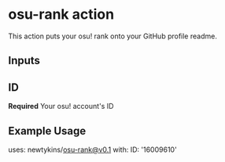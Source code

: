 # osu-rank action

This action puts your osu! rank onto your GitHub profile readme.

## Inputs

## ID

**Required** Your osu! account's ID

## Example Usage

uses: newtykins/osu-rank@v0.1
with:
	ID: '16009610'
